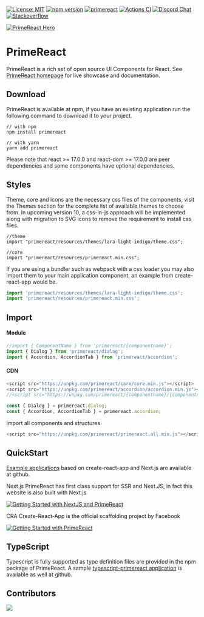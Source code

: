 [![License: MIT](https://img.shields.io/badge/License-MIT-yellow.svg)](https://opensource.org/licenses/MIT)
[![npm version](https://badge.fury.io/js/primereact.svg)](https://badge.fury.io/js/primereact)
[![primereact](https://snyk.io/advisor/npm-package/primereact/badge.svg)](https://snyk.io/advisor/npm-package/primereact)
[![Actions CI](https://github.com/primefaces/primereact/workflows/NodeJS%20CI/badge.svg)](https://github.com/primefaces/primereact/actions/workflows/node.js.yml)
[![Discord Chat](https://img.shields.io/discord/557940238991753223.svg?color=7289da&label=chat&logo=discord)](https://discord.gg/gzKFYnpmCY)
[![Stackoverflow](https://img.shields.io/badge/StackOverflow-primereact-chocolate.svg)](https://stackoverflow.com/questions/tagged/primereact)

[![PrimeReact Hero](https://www.primefaces.org/wp-content/uploads/2021/12/primereact-release-7.jpeg)](https://www.primereact.org)

# PrimeReact

PrimeReact is a rich set of open source UI Components for React. See [PrimeReact homepage](https://www.primereact.org) for live showcase and documentation.

## Download

PrimeReact is available at npm, if you have an existing application run the following command to download it to your project.

```
// with npm
npm install primereact

// with yarn
yarn add primereact
```
Please note that react >= 17.0.0 and react-dom >= 17.0.0 are peer dependencies and some components have optional dependencies.

## Styles
Theme, core and icons are the necessary css files of the components, visit the Themes section for the complete list of available themes to choose from. In upcoming version 10, a css-in-js approach will be implemented along with migration to SVG icons to remove the requirement to install css files.

```
//theme
import "primereact/resources/themes/lara-light-indigo/theme.css";     
    
//core
import "primereact/resources/primereact.min.css";
```

If you are using a bundler such as webpack with a css loader you may also import them to your main application component, an example from create-react-app would be.

```javascript
import 'primereact/resources/themes/lara-light-indigo/theme.css';
import 'primereact/resources/primereact.min.css';
```

## Import

#### Module
```javascript
//import { ComponentName } from 'primereact/{componentname}';
import { Dialog } from 'primereact/dialog';
import { Accordion, AccordionTab } from 'primereact/accordion';
```

#### CDN

```javascript
<script src="https://unpkg.com/primereact/core/core.min.js"></script>
<script src="https://unpkg.com/primereact/accordion/accordion.min.js"></script>
//<script src="https://unpkg.com/primereact/{componentname}/{componentname}.min.js"></script>
```

```javascript
const { Dialog } = primereact.dialog;
const { Accordion, AccordionTab } = primereact.accordion;
```

Import all components and structures
```javascript
<script src="https://unpkg.com/primereact/primereact.all.min.js"></script>
```

## QuickStart

[Example applications](https://github.com/primefaces/primereact-examples) based on create-react-app and Next.js are available at github.

Next.js
PrimeReact has first class support for SSR and Next.JS, in fact this website is also built with Next.js

[![Getting Started with NextJS and PrimeReact](http://img.youtube.com/vi/OrRffCobuts/0.jpg)](http://www.youtube.com/watch?v=OrRffCobuts "Getting Started with NextJS and PrimeReact")

CRA
Create-React-App is the official scaffolding project by Facebook

[![Getting Started with PrimeReact](http://img.youtube.com/vi/Prz3phy2bHY/0.jpg)](http://www.youtube.com/watch?v=Prz3phy2bHY "Getting Started with PrimeReact")


## TypeScript

Typescript is fully supported as type definition files are provided in the npm package of PrimeReact. A sample [typescript-primereact application](https://github.com/primefaces/primereact-examples/tree/main/cra-basic-ts) is available as well at github.

## Contributors

<a href="https://github.com/primefaces/primereact/graphs/contributors">
  <img src="https://contrib.rocks/image?repo=primefaces/primereact" />
</a>
